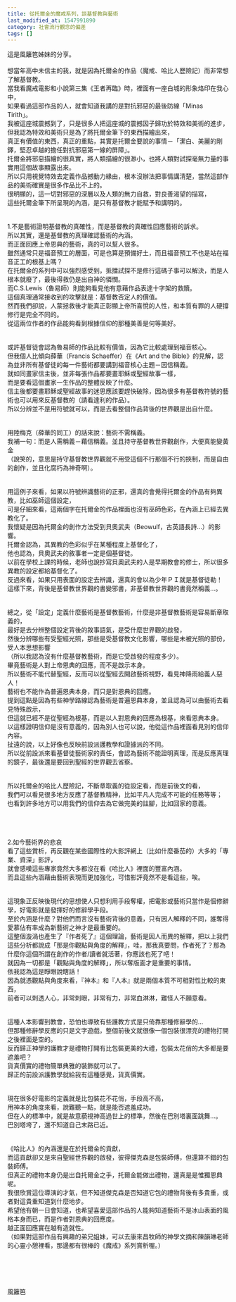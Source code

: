 ```yaml
---
title: 從托爾金的魔戒系列，談基督教與藝術
last_modified_at: 1547991890
category: 社會流行觀念的偏差
tags: []
---
```


這是風籬笆姊妹的分享。<br><br><!--more-->想當年高中未信主的我，就是因為托爾金的作品（魔戒、哈比人歷險記）而非常想了解基督教。<br>當我看魔戒電影和小說第三集《王者再臨》時，裡面有一座白城的形象烙印在我心中，<br>如果看過這部作品的人，就會知道我講的是對抗邪惡的最後防線「Minas Tirith」。<br>我被這座城震撼到了，只是很多人把這座城的震撼因子歸功於特效和美術的進步，<br>但我認為特效和美術只是為了將托爾金筆下的東西描繪出來，<br>真正有價值的東西，真正的重點，其實是托爾金要說的事情－「潔白、美麗的剛鐸，堅忍卓越的擔任對抗邪惡第一線的屏障」。<br>托爾金將邪惡描繪的很真實，將人類描繪的很渺小，也將人類對試探毫無力量的事實用這個故事顯露出來。<br>所以只用視覺特效去定義作品撼動力緣由，根本沒辦法把事情講清楚，當然這部作品的美術確實是很多作品比不上的。<br>很明顯的，這一切對邪惡的深層以及人類的無力自救，對良善渴望的描寫，<br>這些托爾金筆下所呈現的內涵，是只有基督教才能賦予和講明的。<br> <br><br>1.不是藝術證明基督教的真確性，而是基督教的真確性回應藝術的訴求。<br> 所以其實，還是基督教的真理確認藝術的內涵。<br>而正面回應上帝恩典的藝術，真的可以幫人很多。<br>雖然通常只是福音預工的層面，可是也算是預備好土，而且福音預工不也是站在福音正工的根基上嗎？<br>在托爾金的系列中可以強烈感受到，抵擋試探不是修行這碼子事可以解決，而是人根本就廢了，最後得救仍是出自神的憐憫。<br>而C.S.Lewis（魯易師）則能夠看見他有意藉作品表達十字架的救贖。<br>這個真理通常接收到的攻擊就是：基督教否定人的價值。<br>然而我們卻說，人蒙拯救後才能真正彰顯上帝所喜悅的人性，和本質有罪的人硬撐修行是完全不同的。<br>從這兩位作者的作品能夠看到根據信仰的那種美善是何等美好。<br><br> <br>或許基督徒會認為魯易師的作品比較有價值，因為它比較處理到福音核心。<br>但我個人比傾向薛華（Francis Schaeffer）在《Art and the Bible》的見解，認為並非所有基督徒的每一件藝術都要講到福音核心主題－因信稱義。<br>就如同畫家信主後，並非每張作品都要畫耶穌或聖經故事一樣，<br>而是要看這個畫家一生作品的整體反映了什麼。<br>信主後都要畫耶穌或聖經故事的迷思應該要趕快破除，因為很多有基督教符號的藝術也可以用來反基督教的（請看達利的作品）。<br>所以分辨並不是用符號就可以，而是去看整個作品背後的世界觀是出自什麼。<br> <br><br>用陸梅克（薛華的同工）的話來說：藝術不需稱義。<br>我補一句：而是人需稱義－藉信稱義。並且持守基督教世界觀創作，大便真能變黃金<br>（說笑的，意思是持守基督教世界觀就不用受這個不行那個不行的挾制，而是自由的創作，並且化腐朽為神奇啊）。<br> <br><br>用這例子來看，如果以符號辨識藝術的正邪，還真的會覺得托爾金的作品有夠異教，比如巫師這個設定，<br>可是仔細來看，這兩個字在托爾金的作品裡面也沒有巫師色彩，在內涵上已經去異教化了。<br>我懷疑是因為托爾金的創作方法受到貝奧武夫（Beowulf，古英語長詩...）的影響。<br>托爾金認為，其異教的色彩似乎在某種程度上基督化了，<br>他也認為，貝奧武夫的敘事者一定是個基督徒。<br>以前在學校上課的時候，老師也說抄寫貝奧武夫的人是早期教會的修士，所以很多異教的設定都給基督化了。<br>反過來看，如果只用表面的設定去辨識，還真的會以為少年ＰＩ就是基督徒勒！<br>這樣下來，背後是基督教世界觀的書變邪書，非基督教世界觀的書竟然稱義...。<br> <br><br>總之，從「設定」定義什麼藝術是基督教藝術，什麼是非基督教藝術是容易斷章取義的，<br>最好是去分辨整個設定背後的敘事語氣，是受什麼世界觀的啟發，<br>然後分辨哪些有受聖經光照，那些是受基督教文化影響，哪些是未被光照的部份，受人本思想影響<br>（所以我認為沒有什麼基督教藝術，而是它受啟發的程度多少）。<br>畢竟藝術是人對上帝恩典的回應，而不是啟示本身。<br>所以藝術不能代替聖經，反而可以從聖經去開啟藝術視野，看見神降雨給義人惡人！<br>藝術也不能作為普遍恩典本身，而只是對恩典的回應。<br>提到這點是因為有些神學路線認為藝術是普遍恩典本身，並且認為可以由藝術去看見特殊啟示，<br>但這就已經不是從聖經為根基，而是以人對恩典的回應為根基，來看恩典本身。<br>以這樣證明信仰是沒有意義的，因為別人也可以說，他從這作品裡面看見別的信仰內容。<br>扯遠的說，以上好像也反映前設派護教學和證據派的不同。<br>所以從前設派來看基督徒藝術家的責任，會認為藝術不能證明真理，而是反應真理的鏡子，最後還是要回到聖經的世界觀去省察。<br> <br><br>所以托爾金的哈比人歷險記，不斷章取義的從設定看，而是前後文的看，<br>我們可以看見很多地方反應了基督教精神，比如平凡人完成不可能的任務等等；<br>也看到許多地方可以用我們的信仰去為它做完美的註腳，比如回家的意義。<br> <br><br><br><br>2.如今藝術界的悲哀<br> 看了這些賞析，再反觀在某些國際性的大影評網上（比如什麼番茄的）大多的「專業、資深」影評，<br>就會感嘆這些專家竟然大多都沒在看《哈比人》裡面的豐富內涵。<br>而且這些內涵藉由藝術表現而更加強化，可惜影評竟然不是看這些，唉。<br> <br><br>這現象正反映後現代的思想使人只想利用手段奪權，把電影或藝術只當作是個修辭學，好電影就是發揮好的修辭學手段。<br>至於內涵是什麼？對他們而言沒有藝術背後的意義，只有因人解釋的不同，誰奪得愛慕佔有率成為新藝術之神才是最重要的。<br>這整個漩渦也產生了『作者死了』這個理論，藝術是因人而異的解釋，把以上我們這些分析都說成「那是你觀點與角度的解釋」，哇，那我真要問，作者死了？那為什麼你這個所謂在創作的作者/讀者就活著，你應該也死了吧！<br>就因為一切都是「觀點與角度的解釋」，所以奪版面才是重要的事情。<br>依我認為這是睜眼說瞎話！<br>因為就憑觀點與角度來看，『神本』和『人本』就是兩個本質不可相對性比較的東西，<br>前者可以刺透人心，非常刺眼，非常有力，非常血淋淋，難怪人不願意看。<br> <br><br>這種人本影響到教會，恐怕也導致有些護教方式是只倚靠那種修辭學的...<br>但那種修辭學反應的只是文字遊戲，整個前後文就很像一個包裝很漂亮的禮物打開之後裡面是空的。<br>反而歸正神學的護教才是禮物打開有比包裝更美的大禮，包裝太花俏的大多都是要遮羞吧？<br>貨真價實的禮物簡單典雅的裝飾就可以了。<br>歸正的前設派護教學就給我有這種感覺，貨真價實。<br> <br><br>現在很多好電影的定義就是比包裝花不花俏，手段高不高，<br>用神本的角度來看，說難聽一點，就是能否遮羞成功。<br>但在人的標準中，就是故意藐視神高過世上的標準，然後在巴別塔裏面跳舞...。<br>巴別塔垮了，還不知道自己末路已近。<br> <br><br>《哈比人》的內涵還是在於托爾金的貢獻，<br>而這貢獻卻又是來自聖經世界觀的啟發，彼得傑克森是包裝師傅，但還算不錯的包裝師傅。<br>但真正的禮物本身仍是出自托爾金之手，托爾金能做出禮物，還真是是惟獨恩典呢。<br>我很欣賞這位導演的才氣，但不知道傑克森是否知道它包的禮物背後有多貴重，或者對這貴重知道到什麼地步。<br>希望他有朝一日會知道，也希望喜愛這部作品的人能夠知道藝術不是冰山表面的風格本身而已，而是作者對恩典的回應度。<br>越正面回應實在越有造就性。<br>（如果對這部作品有興趣的弟兄姐妹，可以去康來昌牧師的神學文摘和陳韻琳老師的心靈小憩裡看，那邊都有很棒的《魔戒》系列賞析喔。） <br><br><br><br><br><br>風籬笆<br><br><br><br><br><br><br>
